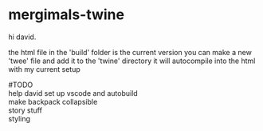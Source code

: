 # mergimals-twine
hi david.

the html file in the 'build' folder is the current version
you can make a new 'twee' file and add it to the 'twine' directory
it will autocompile into the html with my current setup

#TODO  
help david set up vscode and autobuild  
make backpack collapsible  
story stuff  
styling  